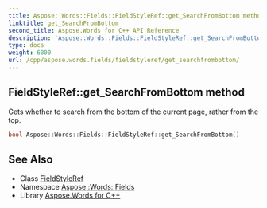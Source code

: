 ```yaml
---
title: Aspose::Words::Fields::FieldStyleRef::get_SearchFromBottom method
linktitle: get_SearchFromBottom
second_title: Aspose.Words for C++ API Reference
description: 'Aspose::Words::Fields::FieldStyleRef::get_SearchFromBottom method. Gets whether to search from the bottom of the current page, rather from the top in C++.'
type: docs
weight: 6000
url: /cpp/aspose.words.fields/fieldstyleref/get_searchfrombottom/
---
```

## FieldStyleRef::get_SearchFromBottom method


Gets whether to search from the bottom of the current page, rather from the top.

```cpp
bool Aspose::Words::Fields::FieldStyleRef::get_SearchFromBottom()
```

## See Also

* Class [FieldStyleRef](../)
* Namespace [Aspose::Words::Fields](../../)
* Library [Aspose.Words for C++](../../../)
